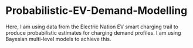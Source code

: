 # Probabilistic-EV-Demand-Modelling

Here, I am using data from the Electric Nation EV smart charging trail to produce probabilistic estimates for charging demand profiles. I am using Bayesian multi-level models to achieve this.
